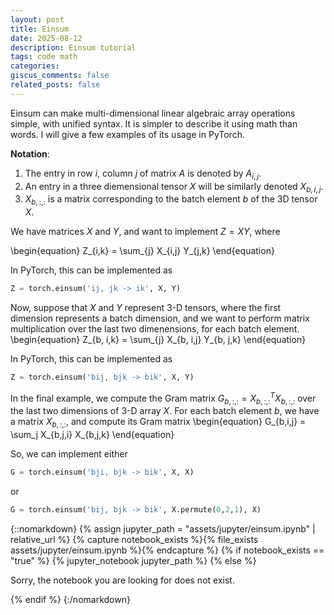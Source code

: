 ```yaml
---
layout: post
title: Einsum 
date: 2025-08-12
description: Einsum tutorial
tags: code math
categories: 
giscus_comments: false
related_posts: false
---
```



Einsum can make multi-dimensional linear algebraic array operations simple, with unified syntax. 
It is simpler to describe it using math than words. I will give a few examples of its usage in PyTorch.


**Notation**:
1. The entry in row $i$, column $j$ of matrix $A$ is denoted by $A_{i,j}$. 
2. An entry in a three diemensional tensor $X$ will be similarly denoted $X_{b, i, j}$.
3. $X_{b, :, :}$ is a matrix corresponding to the batch element $b$ of the 3D tensor $X$.

We have matrices $X$ and $Y$, and want to implement $Z=XY$,
where 

\begin{equation}
Z_{i,k} = \sum_{j} X_{i,j} Y_{j,k}
\end{equation}


In PyTorch, this can be implemented as

```python
Z = torch.einsum('ij, jk -> ik', X, Y)
```


Now, suppose that $X$ and $Y$ represent 3-D tensors, where the first dimension represents a batch dimension, and we want to perform matrix multiplication over the last two dimenensions, for each batch element.
\begin{equation}
Z_{b, i,k} = \sum_{j} X_{b, i,j} Y_{b, j,k}
\end{equation}

In PyTorch, this can be implemented as
```python
Z = torch.einsum('bij, bjk -> bik', X, Y)
```

In the final example, we compute the Gram matrix $G_{b,:,:}=X_{b,:,:}^T X_{b,:,:}$ over the last two dimensions of 3-D array $X$. For each batch element $b$, we have a matrix $X_{b,:,:}$, and compute its Gram matrix 
\begin{equation}
G_{b,i,j} = \sum_j X_{b,j,i} X_{b,j,k}
\end{equation}

So, we can implement either

```python
G = torch.einsum('bji, bjk -> bik', X, X)
```
or
```python
G = torch.einsum('bij, bjk -> bik', X.permute(0,2,1), X)
```




{::nomarkdown}
{% assign jupyter_path = "assets/jupyter/einsum.ipynb" | relative_url %}
{% capture notebook_exists %}{% file_exists assets/jupyter/einsum.ipynb %}{% endcapture %}
{% if notebook_exists == "true" %}
{% jupyter_notebook jupyter_path %}
{% else %}

<p>Sorry, the notebook you are looking for does not exist.</p>
{% endif %}
{:/nomarkdown}

